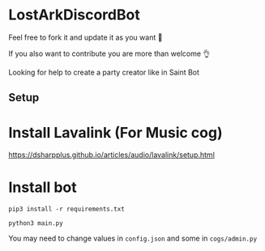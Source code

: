 # LostArkDiscordBot

Feel free to fork it and update it as you want 🙂

If you also want to contribute you are more than welcome 👌

Looking for help to create a party creator like in Saint Bot
## Setup
# Install Lavalink (For Music cog)
https://dsharpplus.github.io/articles/audio/lavalink/setup.html

# Install bot
`pip3 install -r requirements.txt`

`python3 main.py`

You may need to change values in `config.json` and some in `cogs/admin.py`
